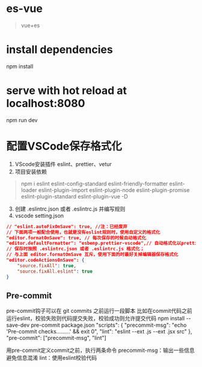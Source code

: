 # es-vue

> vue+es

# install dependencies
npm install

# serve with hot reload at localhost:8080
npm run dev


# 配置VSCode保存格式化
1. VScode安装插件 eslint、prettier、vetur
2. 项目安装依赖
> npm i eslint eslint-config-standard eslint-friendly-formatter eslint-loader eslint-plugin-import eslint-plugin-node eslint-plugin-promise eslint-plugin-standard eslint-plugin-vue -D
3. 创建 .eslintrc.json 或者 .eslintrc.js 并编写规则
4. vscode setting.json
```json
// "eslint.autoFixOnSave": true, //注：已经废弃
// 下面两项一般配合使用，也就是没有eslint规则时，使用自定义的格式化
"editor.formatOnSave": true, // 每次保存的时候自动格式化
"editor.defaultFormatter": "esbenp.prettier-vscode",// 自动格式化以prettier为准
// 保存时按照 .eslintrc.json 或者 .eslintrc.js 格式化；
// 与上面 editor.formatOnSave 互斥，使用下面的时最好关掉编辑器保存格式化
"editor.codeActionsOnSave": {
    "source.fixAll": true,
    "source.fixAll.eslint": true
}
```
 

## Pre-commit
pre-commit钩子可以在 git commits 之前运行一段脚本
比如在commit代码之前运行eslint，校验失败则代码提交失败，校验成功则允许提交代码
npm install --save-dev pre-commit
package.json
"scripts": {
  "precommit-msg": "echo 'Pre-commit checks.........' && exit 0",
  "lint": "eslint --ext .js --ext .jsx src"
},
"pre-commit": ["precommit-msg", "lint"]

用pre-commit定义commit之前，执行两条命令
precommit-msg：输出一些信息避免信息混淆
lint：使用eslint校验代码